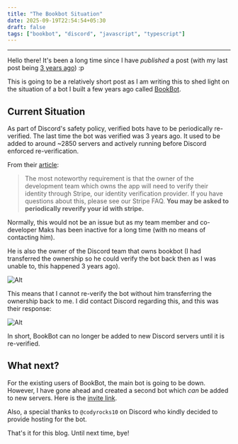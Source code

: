 ```yaml
---
title: "The Bookbot Situation"
date: 2025-09-19T22:54:54+05:30
draft: false
tags: ["bookbot", "discord", "javascript", "typescript"]
---
```


---

Hello there! It's been a long time since I have *published* a post (with my last post being [3 years ago](/posts/hyperbola-quintessence-in-rust/))  \:p

This is going to be a relatively short post as I am writing this to shed light on the situation of a bot I built a few years ago called [BookBot](https://github.com/rv178/bookbot).


## Current Situation

As part of Discord's safety policy, verified bots have to be periodically re-verified. The last time the bot was verified was 3 years ago.
It used to be added to around ~2850 servers and actively running before Discord enforced re-verification.

From their [article](https://support-dev.discord.com/hc/en-us/articles/23926564536471-How-Do-I-Get-My-App-Verified):
> The most noteworthy requirement is that the owner of the development team which owns the app will need to verify their identity through Stripe, our identity verification provider. If you have questions about this, please see our Stripe FAQ. __You may be asked to periodically reverify your id with stripe.__

Normally, this would not be an issue but as my team member and co-developer Maks has been inactive for a long time (with no means of contacting him).

He is also the owner of the Discord team that owns bookbot (I had transferred the ownership so he could verify the bot back then as I was unable to, this happened 3 years ago).

![Alt](https://files.catbox.moe/bz8cji.png)


This means that I cannot re-verify the bot without him transferring the ownership back to me. I did contact Discord regarding this, and this was
their response:

![Alt](https://files.catbox.moe/5upgz3.png)

In short, BookBot can no longer be added to new Discord servers until it is re-verified.


## What next?

For the existing users of BookBot, the main bot is going to be down. However, I have gone ahead and created a second bot which *can*
be added to new servers. Here is the [invite link](https://discord.com/api/oauth2/authorize?client_id=1418600171771789503&permissions=2147862592&scope=bot%20applications.commands).

Also, a special thanks to `@codyrocks10` on Discord who kindly decided to provide hosting for the bot.


That's it for this blog. Until next time, bye!


